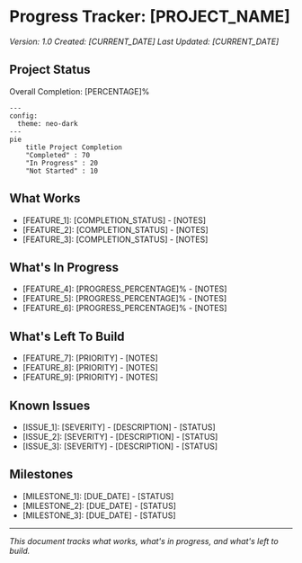 # Progress Tracker: [PROJECT_NAME]
*Version: 1.0*
*Created: [CURRENT_DATE]*
*Last Updated: [CURRENT_DATE]*

## Project Status
Overall Completion: [PERCENTAGE]%

```mermaid
---
config:
  theme: neo-dark
---
pie
    title Project Completion
    "Completed" : 70
    "In Progress" : 20
    "Not Started" : 10
```

## What Works
- [FEATURE_1]: [COMPLETION_STATUS] - [NOTES]
- [FEATURE_2]: [COMPLETION_STATUS] - [NOTES]
- [FEATURE_3]: [COMPLETION_STATUS] - [NOTES]

## What's In Progress
- [FEATURE_4]: [PROGRESS_PERCENTAGE]% - [NOTES]
- [FEATURE_5]: [PROGRESS_PERCENTAGE]% - [NOTES]
- [FEATURE_6]: [PROGRESS_PERCENTAGE]% - [NOTES]

## What's Left To Build
- [FEATURE_7]: [PRIORITY] - [NOTES]
- [FEATURE_8]: [PRIORITY] - [NOTES]
- [FEATURE_9]: [PRIORITY] - [NOTES]

## Known Issues
- [ISSUE_1]: [SEVERITY] - [DESCRIPTION] - [STATUS]
- [ISSUE_2]: [SEVERITY] - [DESCRIPTION] - [STATUS]
- [ISSUE_3]: [SEVERITY] - [DESCRIPTION] - [STATUS]

## Milestones
- [MILESTONE_1]: [DUE_DATE] - [STATUS]
- [MILESTONE_2]: [DUE_DATE] - [STATUS]
- [MILESTONE_3]: [DUE_DATE] - [STATUS]

---

*This document tracks what works, what's in progress, and what's left to build.*

